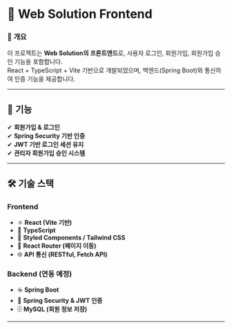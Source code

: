# 🚀 Web Solution Frontend

### 🔗 **개요**

이 프로젝트는 **Web Solution의 프론트엔드**로, 사용자 로그인, 회원가입, 회원가입 승인 기능을 포함합니다.  
React + TypeScript + Vite 기반으로 개발되었으며, 백엔드(Spring Boot)와 통신하여 인증 기능을 제공합니다.

---

## 📌 **기능**

✔ **회원가입 & 로그인**  
✔ **Spring Security 기반 인증**  
✔ **JWT 기반 로그인 세션 유지**  
✔ **관리자 회원가입 승인 시스템**

---

## 🛠 **기술 스택**

### **Frontend**

- ⚛️ **React (Vite 기반)**
- 🔷 **TypeScript**
- 🎨 **Styled Components / Tailwind CSS**
- 📡 **React Router (페이지 이동)**
- 🌐 **API 통신 (RESTful, Fetch API)**

### **Backend (연동 예정)**

- ☕ **Spring Boot**
- 🔐 **Spring Security & JWT 인증**
- 🗄 **MySQL (회원 정보 저장)**

---

